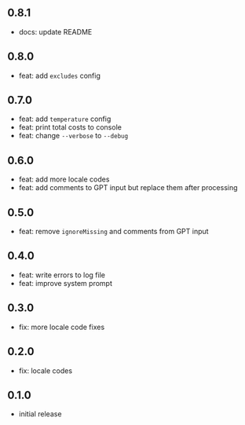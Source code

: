 ## 0.8.1

- docs: update README

## 0.8.0

- feat: add `excludes` config

## 0.7.0

- feat: add `temperature` config
- feat: print total costs to console
- feat: change `--verbose` to `--debug`

## 0.6.0

- feat: add more locale codes
- feat: add comments to GPT input but replace them after processing

## 0.5.0

- feat: remove `ignoreMissing` and comments from GPT input

## 0.4.0

- feat: write errors to log file
- feat: improve system prompt

## 0.3.0

- fix: more locale code fixes

## 0.2.0

- fix: locale codes

## 0.1.0

- initial release
